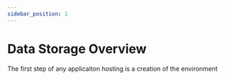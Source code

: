 ```yaml
---
sidebar_position: 1
---
```

# Data Storage Overview
The first step of any applicaiton hosting is a creation of the environment
